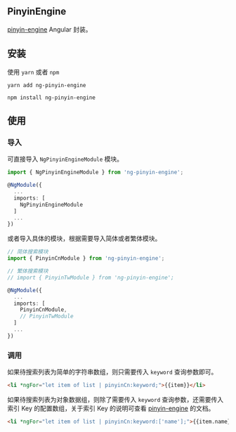 ## PinyinEngine

[pinyin-engine](https://github.com/aui/pinyin-engine) Angular 封装。

## 安装


使用 `yarn` 或者 `npm`
```
yarn add ng-pinyin-engine

npm install ng-pinyin-engine
```


## 使用

### 导入

可直接导入 `NgPinyinEngineModule` 模块。

```typescript
import { NgPinyinEngineModule } from 'ng-pinyin-engine';

@NgModule({
  ...
  imports: [
    NgPinyinEngineModule
  ]
  ...
})
```

或者导入具体的模块，根据需要导入简体或者繁体模块。

```typescript
// 简体搜索模块
import { PinyinCnModule } from 'ng-pinyin-engine';

// 繁体搜索模块
// import { PinyinTwModule } from 'ng-pinyin-engine';

@NgModule({
  ...
  imports: [
    PinyinCnModule,
    // PinyinTwModule
  ]
  ...
})
``` 

### 调用

如果待搜索列表为简单的字符串数组，则只需要传入 `keyword` 查询参数即可。

```html
<li *ngFor="let item of list | pinyinCn:keyword;">{{item}}</li>
```

如果待搜索列表为对象数据组，则除了需要传入 `keyword` 查询参数，还需要传入索引 Key 的配置数组，关于索引 Key 的说明可查看 [pinyin-engine](https://github.com/aui/pinyin-engine) 的文档。

```html
<li *ngFor="let item of list | pinyinCn:keyword:['name'];">{{item.name}}</li>
```

